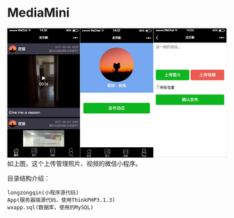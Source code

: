 # MediaMini
![Image text](demo.jpg)
如上图，这个上传管理照片、视频的微信小程序。

目录结构介绍：

    longzongqin(小程序源代码)
    App(服务器端源代码，使用ThinkPHP3.1.3)
    wxapp.sql(数据库，使用的MySQL)